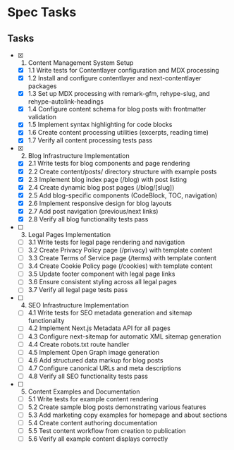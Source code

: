# Spec Tasks

## Tasks

- [x] 1. Content Management System Setup
  - [x] 1.1 Write tests for Contentlayer configuration and MDX processing
  - [x] 1.2 Install and configure contentlayer and next-contentlayer packages
  - [x] 1.3 Set up MDX processing with remark-gfm, rehype-slug, and rehype-autolink-headings
  - [x] 1.4 Configure content schema for blog posts with frontmatter validation
  - [x] 1.5 Implement syntax highlighting for code blocks
  - [x] 1.6 Create content processing utilities (excerpts, reading time)
  - [x] 1.7 Verify all content processing tests pass

- [x] 2. Blog Infrastructure Implementation
  - [x] 2.1 Write tests for blog components and page rendering
  - [x] 2.2 Create content/posts/ directory structure with example posts
  - [x] 2.3 Implement blog index page (/blog) with post listing
  - [x] 2.4 Create dynamic blog post pages (/blog/[slug])
  - [x] 2.5 Add blog-specific components (CodeBlock, TOC, navigation)
  - [x] 2.6 Implement responsive design for blog layouts
  - [x] 2.7 Add post navigation (previous/next links)
  - [x] 2.8 Verify all blog functionality tests pass

- [ ] 3. Legal Pages Implementation
  - [ ] 3.1 Write tests for legal page rendering and navigation
  - [ ] 3.2 Create Privacy Policy page (/privacy) with template content
  - [ ] 3.3 Create Terms of Service page (/terms) with template content
  - [ ] 3.4 Create Cookie Policy page (/cookies) with template content
  - [ ] 3.5 Update footer component with legal page links
  - [ ] 3.6 Ensure consistent styling across all legal pages
  - [ ] 3.7 Verify all legal page tests pass

- [ ] 4. SEO Infrastructure Implementation
  - [ ] 4.1 Write tests for SEO metadata generation and sitemap functionality
  - [ ] 4.2 Implement Next.js Metadata API for all pages
  - [ ] 4.3 Configure next-sitemap for automatic XML sitemap generation
  - [ ] 4.4 Create robots.txt route handler
  - [ ] 4.5 Implement Open Graph image generation
  - [ ] 4.6 Add structured data markup for blog posts
  - [ ] 4.7 Configure canonical URLs and meta descriptions
  - [ ] 4.8 Verify all SEO functionality tests pass

- [ ] 5. Content Examples and Documentation
  - [ ] 5.1 Write tests for example content rendering
  - [ ] 5.2 Create sample blog posts demonstrating various features
  - [ ] 5.3 Add marketing copy examples for homepage and about sections
  - [ ] 5.4 Create content authoring documentation
  - [ ] 5.5 Test content workflow from creation to publication
  - [ ] 5.6 Verify all example content displays correctly
